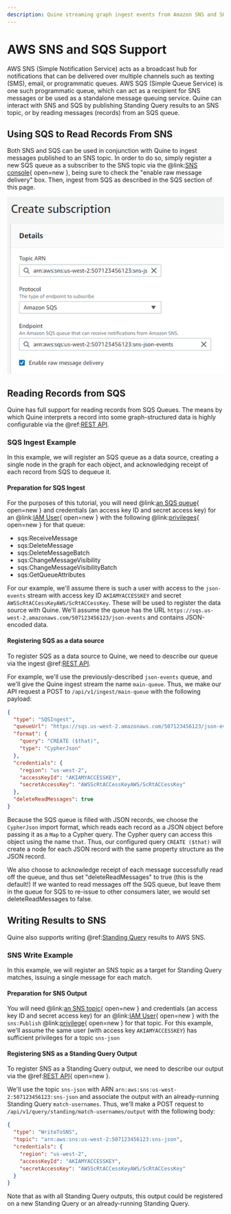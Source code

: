 ```yaml
---
description: Quine streaming graph ingest events from Amazon SNS and SQS
---
```

# AWS SNS and SQS Support

AWS SNS (Simple Notification Service) acts as a broadcast hub for notifications that can be delivered over multiple channels such as texting (SMS), email, or programmatic queues. AWS SQS (Simple Queue Service) is one such programmatic queue, which can act as a recipient for SNS messages or be used as a standalone message queuing service. Quine can interact with SNS and SQS by publishing Standing Query results to an SNS topic, or by reading messages (records) from an SQS queue.

## Using SQS to Read Records From SNS

Both SNS and SQS can be used in conjunction with Quine to ingest messages published to an SNS topic. In order to do so, simply register a new SQS queue as a subscriber to the SNS topic via the @link:[SNS console](https://console.aws.amazon.com/sns/v3/home#/create-subscription){ open=new }, being sure to check the "enable raw message delivery" box. Then, ingest from SQS as described in the SQS section of this page.

![Registering an SQS subscriber](aws-sns-sqs-register.png)

## Reading Records from SQS

Quine has full support for reading records from SQS Queues. The means by which Quine interprets a record into some graph-structured data is highly configurable via the @ref:[REST API](../../reference/rest-api.md).

### SQS Ingest Example

In this example, we will register an SQS queue as a data source, creating a single node in the graph for each object, and acknowledging receipt of each record from SQS to dequeue it.

#### Preparation for SQS Ingest

For the purposes of this tutorial, you will need @link:[an SQS queue](https://console.aws.amazon.com/sqs/v2/home#/create-queue){ open=new } and credentials (an access key ID and secret access key) for an @link:[IAM User](https://console.aws.amazon.com/iam/home?#/users$new?step=details){ open=new } with the following @link:[privileges](https://docs.aws.amazon.com/IAM/latest/UserGuide/list-amazonsqs.html){ open=new } for that queue:

- sqs:ReceiveMessage
- sqs:DeleteMessage
- sqs:DeleteMessageBatch
- sqs:ChangeMessageVisibility
- sqs:ChangeMessageVisibilityBatch
- sqs:GetQueueAttributes

For our example, we'll assume there is such a user with access to the `json-events` stream with access key ID `AKIAMYACCESSKEY` and secret `AWSScRtACCessKeyAWS/ScRtACCessKey`. These will be used to register the data source with Quine. We'll assume the queue has the URL `https://sqs.us-west-2.amazonaws.com/507123456123/json-events` and contains JSON-encoded data.

#### Registering SQS as a data source

To register SQS as a data source to Quine, we need to describe our queue via the ingest @ref:[REST API](../../reference/rest-api.md).

For example, we'll use the previously-described `json-events` queue, and we'll give the Quine ingest stream the name `main-queue`. Thus, we make our API request a POST to `/api/v1/ingest/main-queue` with the following payload:

```json
{
  "type": "SQSIngest",
  "queueUrl": "https://sqs.us-west-2.amazonaws.com/507123456123/json-events",
  "format": {
    "query": "CREATE ($that)",
    "type": "CypherJson"
  },
  "credentials": {
    "region": "us-west-2",
    "accessKeyId": "AKIAMYACCESSKEY",
    "secretAccessKey": "AWSScRtACCessKeyAWS/ScRtACCessKey"
  },
  "deleteReadMessages": true
}
```

Because the SQS queue is filled with JSON records, we choose the `CypherJson` import format, which reads each record as a JSON object before passing it as a `Map` to a Cypher query. The Cypher query can access this object using the name `that`. Thus, our configured query `CREATE ($that)` will create a node for each JSON record with the same property structure as the JSON record.

We also choose to acknowledge receipt of each message successfully read off the queue, and thus set "deleteReadMessages" to true (this is the default!) If we wanted to read messages off the SQS queue, but leave them in the queue for SQS to re-issue to other consumers later, we would set deleteReadMessages to false.

## Writing Results to SNS

Quine also supports writing @ref:[Standing Query](../standing-query-outputs.md) results to AWS SNS.

### SNS Write Example

In this example, we will register an SNS topic as a target for Standing Query matches, issuing a single message for each match.

#### Preparation for SNS Output

You will need @link:[an SNS topic](https://console.aws.amazon.com/sns/v3/home#/homepage){ open=new } and credentials (an access key ID and secret access key) for an @link:[IAM User](https://console.aws.amazon.com/iam/home?#/users$new?step=details){ open=new } with the `sns:Publish` @link:[privilege](https://docs.aws.amazon.com/IAM/latest/UserGuide/list-amazonsns.html){ open=new } for that topic. For this example, we'll assume the same user (with access key `AKIAMYACCESSKEY`) has sufficient privileges for a topic `sns-json`

#### Registering SNS as a Standing Query Output

To register SNS as a Standing Query output, we need to describe our output via the @ref:[REST API](../../reference/rest-api.md){ open=new }.

We'll use the topic `sns-json` with ARN `arn:aws:sns:us-west-2:507123456123:sns-json` and associate the output with an already-running Standing Query `match-usernames`. Thus, we'll make a POST request to `/api/v1/query/standing/match-usernames/output` with the following body:

```json
{
  "type": "WriteToSNS",
  "topic": "arn:aws:sns:us-west-2:507123456123:sns-json",
  "credentials": {
    "region": "us-west-2",
    "accessKeyId": "AKIAMYACCESSKEY",
    "secretAccessKey": "AWSScRtACCessKeyAWS/ScRtACCessKey"
  }
}
```

Note that as with all Standing Query outputs, this output could be registered on a new Standing Query or an already-running Standing Query.
